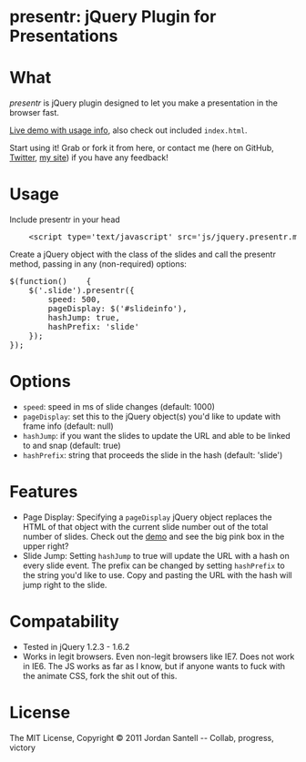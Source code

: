 presentr: jQuery Plugin for Presentations
============================================================
# What
*presentr* is jQuery plugin designed to let you make a presentation in the browser fast.

[Live demo with usage info](http://jsantell.com/presentr), also check out included ``index.html``.

Start using it! Grab or fork it from here, or contact me (here on GitHub, [Twitter](http://www.twitter.com/jsantell), [my site](http://jsantell.com)) if you have any feedback!

# Usage
Include presentr in your head
<pre>
    &lt;script type='text/javascript' src='js/jquery.presentr.min.js'&gt;&lt;/script&gt;
</pre>
Create a jQuery object with the class of the slides and call the presentr method, passing in any (non-required) options:
<pre>
$(function()    {
    $('.slide').presentr({
        speed: 500,
        pageDisplay: $('#slideinfo'),
        hashJump: true,
        hashPrefix: 'slide'
    });
});
</pre>
# Options
* ``speed``: speed in ms of slide changes (default: 1000)
* ``pageDisplay``: set this to the jQuery object(s) you'd like to update with frame info (default: null)
* ``hashJump``: if you want the slides to update the URL and able to be linked to and snap (default: true)
* ``hashPrefix``: string that proceeds the slide in the hash (default: 'slide')

# Features
* Page Display: Specifying a ``pageDisplay`` jQuery object replaces the HTML of that object with the current slide number out of the total number of slides. Check out the [demo](http://www.jsantell.com/presentr) and see the big pink box in the upper right?
* Slide Jump: Setting ``hashJump`` to true will update the URL with a hash on every slide event. The prefix can be changed by setting ``hashPrefix`` to the string you'd like to use. Copy and pasting the URL with the hash will jump right to the slide.

# Compatability

* Tested in jQuery 1.2.3 - 1.6.2
* Works in legit browsers. Even non-legit browsers like IE7. Does not work in IE6. The JS works as far as I know, but if anyone wants to fuck with the animate CSS, fork the shit out of this.

# License
The MIT License, Copyright &copy; 2011 Jordan Santell -- Collab, progress, victory

